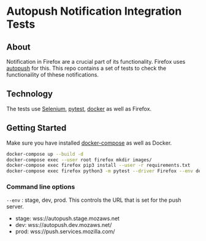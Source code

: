 # Autopush Notification Integration Tests

## About

Notification in Firefox are a crucial part of its functionality. Firefox uses [autopush](https://github.com/mozilla-services/autopush) for this. This repo contains a set of tests to check the functionaility of thhese notifications.

## Technology

The tests use [Selenium](https://www.selenium.dev/), [pytest](https://docs.pytest.org/en/stable/index.html), [docker](https://www.docker.com/) as well as Firefox.

## Getting Started

Make sure you have installed [docker-compose](https://docs.docker.com/compose/) as well as Docker.

```sh
docker-compose up --build -d
docker-compose exec --user root firefox mkdir images/
docker-compose exec firefox pip3 install --user -r requirements.txt
docker-compose exec firefox python3 -m pytest --driver Firefox --env dev
```

### Command line options

```--env``` : stage, dev, prod. This controls the URL that is set for the push server.
- stage: wss://autopush.stage.mozaws.net
- dev: wss://autopush.dev.mozaws.net/
- prod: wss://push.services.mozilla.com/